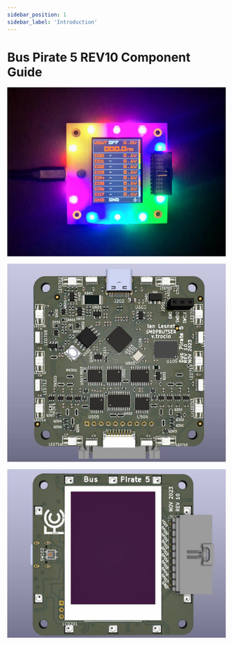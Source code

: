 ```yaml
---
sidebar_position: 1
sidebar_label: 'Introduction'
---
```


# Bus Pirate 5 REV10 Component Guide

![](./img/bp5rev10-cover-2.jpg) 

![](./img/bp5-rev10-3d-bottom.jpg)

![](./img/bp5rev10-3d-top.jpg)